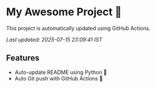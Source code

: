# My Awesome Project 🚀

This project is automatically updated using GitHub Actions.

_Last updated: 2025-07-15 23:09:41 IST_

## Features
- Auto-update README using Python 🐍
- Auto Git push with GitHub Actions 🤖
